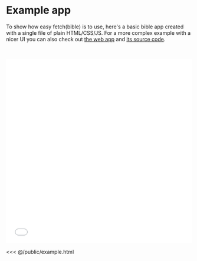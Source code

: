 
# Example app

To show how easy fetch(bible) is to use, here's a basic bible app created with a single file of plain HTML/CSS/JS. For a more complex example with a nicer UI you can also check out [the web app](/access/app/) and [its source code](https://github.com/gracious-tech/fetch).

&nbsp;

<iframe src='/example.html' style='width:100%;height:500px;border-style:none;'></iframe>

<<< @/public/example.html
